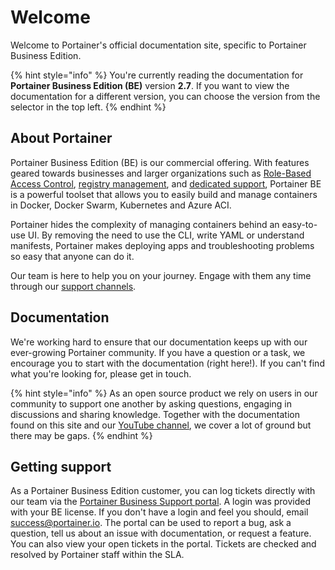 # Welcome

Welcome to Portainer's official documentation site, specific to Portainer Business Edition.

{% hint style="info" %}
You're currently reading the documentation for **Portainer Business Edition \(BE\)** version **2.7**. If you want to view the documentation for a different version, you can choose the version from the selector in the top left.
{% endhint %}

## About Portainer

Portainer Business Edition \(BE\) is our commercial offering. With features geared towards businesses and larger organizations such as [Role-Based Access Control](admin/users/roles.md), [registry management](admin/registries/browse.md), and [dedicated support](./#getting-support), Portainer BE is a powerful toolset that allows you to easily build and manage containers in Docker, Docker Swarm, Kubernetes and Azure ACI.

Portainer hides the complexity of managing containers behind an easy-to-use UI. By removing the need to use the CLI, write YAML or understand manifests, Portainer makes deploying apps and troubleshooting problems so easy that anyone can do it.

Our team is here to help you on your journey. Engage with them any time through our [support channels](./#getting-support).

## Documentation

We're working hard to ensure that our documentation keeps up with our ever-growing Portainer community. If you have a question or a task, we encourage you to start with the documentation \(right here!\). If you can't find what you're looking for, please get in touch.

{% hint style="info" %}
As an open source product we rely on users in our community to support one another by asking questions, engaging in discussions and sharing knowledge. Together with the documentation found on this site and our [YouTube channel](https://www.youtube.com/channel/UC7diMJcrULjDseq5yhSUZgg), we cover a lot of ground but there may be gaps.
{% endhint %}

## Getting support

As a Portainer Business Edition customer, you can log tickets directly with our team via the [Portainer Business Support portal](https://support.portainer.io/?login=1). A login was provided with your BE license. If you don't have a login and feel you should, email [success@portainer.io](mailto:success@portainer.io?subject=Access%20to%20Portainer%20Business%20Support). The portal can be used to report a bug, ask a question, tell us about an issue with documentation, or request a feature. You can also view your open tickets in the portal. Tickets are checked and resolved by Portainer staff within the SLA.


